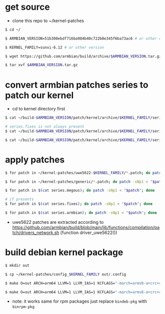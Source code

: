 # get source
- clone this repo to ~/kernel-patches
```bash
$ cd ~/

$ ARMBIAN_VERSION=51b300ebdf716ba984b40c722b0e345f6ba73ac6 # or other commit

$ KERNEL_FAMILY=sunxi-6.12 # or other version

$ wget https://github.com/armbian/build/archive/$ARMBIAN_VERSION.tar.gz

$ tar xvf $ARMBIAN_VERSION.tar.gz 
```

# convert armbian patches series to patch our kernel
- cd to kernel directory first
```bash
$ cat ~/build-$ARMBIAN_VERSION/patch/kernel/archive/$KERNEL_FAMILY/series.megous | sed "s#\t#$HOME/build-$ARMBIAN_VERSION/patch/kernel/archive/$KERNEL_FAMILY/#g;/^#/d" > series.megous

# series.fixes is not always present
$ cat ~/build-$ARMBIAN_VERSION/patch/kernel/archive/$KERNEL_FAMILY/series.fixes | sed "s#\t#$HOME/build-$ARMBIAN_VERSION/patch/kernel/archive/$KERNEL_FAMILY/#g;/^#/d" > series.fixes

$ cat ~/build-$ARMBIAN_VERSION/patch/kernel/archive/$KERNEL_FAMILY/series.armbian | sed "s#\t#$HOME/build-$ARMBIAN_VERSION/patch/kernel/archive/$KERNEL_FAMILY/#g;/^#/d" > series.armbian
```

# apply patches
```bash
$ for patch in ~/kernel-patches/uwe5622-$KERNEL_FAMILY/*.patch; do patch -sNp1 < "$patch"; done

$ for patch in ~/kernel-patches/generic/*.patch; do patch -sNp1 < "$patch"; done

$ for patch in $(cat series.megous); do patch -sNp1 < "$patch"; done

# if presents
$ for patch in $(cat series.fixes); do patch -sNp1 < "$patch"; done

$ for patch in $(cat series.armbian); do patch -sNp1 < "$patch"; done
```
- uwe5622 patches are extracted according to https://github.com/armbian/build/blob/main/lib/functions/compilation/patch/drivers_network.sh (function driver_uwe5622())

# build debian kernel package
```bash
$ mkdir out

$ cp ~/kernel-patches/config_$KERNEL_FAMILY out/.config

$ make O=out ARCH=arm64 LLVM=1 LLVM_IAS=1 KCFLAGS="-march=armv8-a+crc+crypto -mtune=cortex-a53 -Wno-incompatible-pointer-types-discards-qualifiers -I$PWD/drivers/net/wireless/uwe5622/unisocwcn/include" LOCALVERSION="-${ARMBIAN_VERSION:0:7}" KBUILD_BUILD_USER="nobody" KBUILD_BUILD_HOST="localhost" KBUILD_BUILD_TIMESTAMP="$(date -Ru)" -j10 olddefconfig 2>&1 | tee -a out/build.log

$ make O=out ARCH=arm64 LLVM=1 LLVM_IAS=1 KCFLAGS="-march=armv8-a+crc+crypto -mtune=cortex-a53 -Wno-incompatible-pointer-types-discards-qualifiers -I$PWD/drivers/net/wireless/uwe5622/unisocwcn/include" LOCALVERSION="-${ARMBIAN_VERSION:0:7}" KBUILD_BUILD_USER="nobody" KBUILD_BUILD_HOST="localhost" KBUILD_BUILD_TIMESTAMP="$(date -Ru)" -j10 bindeb-pkg 2>&1 | tee -a out/build.log
```
- note: it works same for rpm packages just replace `bindeb-pkg` with `binrpm-pkg`
